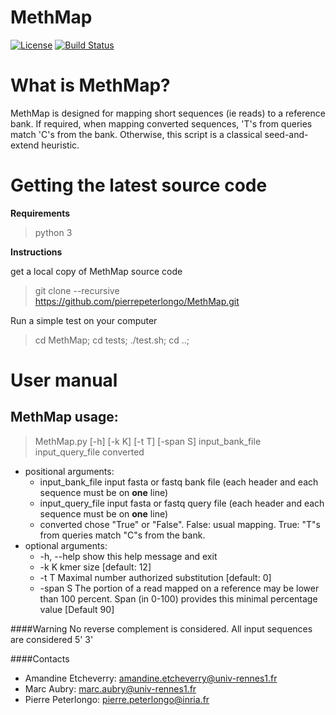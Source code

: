 

MethMap
========
[![License](http://img.shields.io/:license-affero-blue.svg)](http://www.gnu.org/licenses/agpl-3.0.en.html)
[![Build Status](https://travis-ci.org/pierrepeterlongo/MethMap.svg?branch=master)](https://travis-ci.org/pierrepeterlongo/MethMap)
# What is MethMap?

MethMap is designed for mapping short sequences (ie reads) to a reference bank. If required, when mapping converted sequences, 'T's from queries match 'C's from the bank. Otherwise, this script is a classical seed-and-extend heuristic.

# Getting the latest source code
**Requirements**

> python 3

**Instructions**

get a local copy of MethMap source code
> git clone --recursive https://github.com/pierrepeterlongo/MethMap.git

Run a simple test on your computer
> cd MethMap;
> cd tests;
> ./test.sh;
> cd ..;


# User manual

## MethMap usage:
> MethMap.py [-h] [-k K] [-t T] [-span S] input_bank_file input_query_file converted

- positional arguments:
    - input_bank_file   input fasta or fastq bank file (each header and each sequence must be on **one** line)
    - input_query_file  input fasta or fastq query file (each header and each sequence must be on **one** line)
    - converted         chose "True" or "False". False: usual mapping.
                        True: "T"s from queries match "C"s from the bank.
- optional arguments:
    - -h, --help        show this help message and exit
    - -k K              kmer size [default: 12]
    - -t T              Maximal number authorized substitution [default: 0]
    - -span S           The portion of a read mapped on a reference may be lower
                        than 100 percent. Span (in 0-100) provides this minimal
                        percentage value [Default 90]




####Warning
 No reverse complement is considered. All input sequences are considered 5' 3'

####Contacts
 - Amandine Etcheverry:  amandine.etcheverry@univ-rennes1.fr
 - Marc Aubry: marc.aubry@univ-rennes1.fr
 - Pierre Peterlongo: pierre.peterlongo@inria.fr
